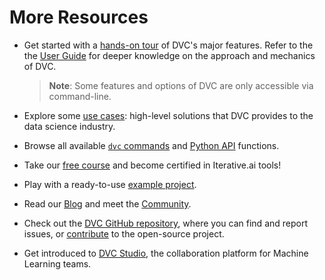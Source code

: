 # More Resources

- Get started with a [hands-on tour] of DVC's major features. Refer to the the
  [User Guide] for deeper knowledge on the approach and mechanics of DVC.

  > **Note**: Some features and options of DVC are only accessible via
  > command-line.

- Explore some [use cases]: high-level solutions that DVC provides to the data
  science industry.

- Browse all available [`dvc` commands] and [Python API] functions.

- Take our [free course] and become certified in Iterative.ai tools!

- Play with a ready-to-use [example project].

- Read our [Blog] and meet the [Community].

- Check out the [DVC GitHub repository], where you can find and report issues,
  or [contribute] to the open-source project.

- Get introduced to [DVC Studio], the collaboration platform for Machine
  Learning teams.

[hands-on tour]: https://dvc.org/doc/start
[user guide]: https://dvc.org/doc/user-guide
[use cases]: https://dvc.org/doc/use-cases
[`dvc` commands]: https://dvc.org/doc/command-reference
[python api]: https://dvc.org/doc/api-reference
[free course]: https://learn.iterative.ai/
[contribute]: https://dvc.org/doc/contributing/core
[example project]: https://github.com/iterative/example-get-started-experiments
[blog]: https://dvc.org/blog
[community]: https://dvc.org/community
[dvc github repository]: https://github.com/iterative/dvc
[dvc studio]: https://studio.datachain.ai/
